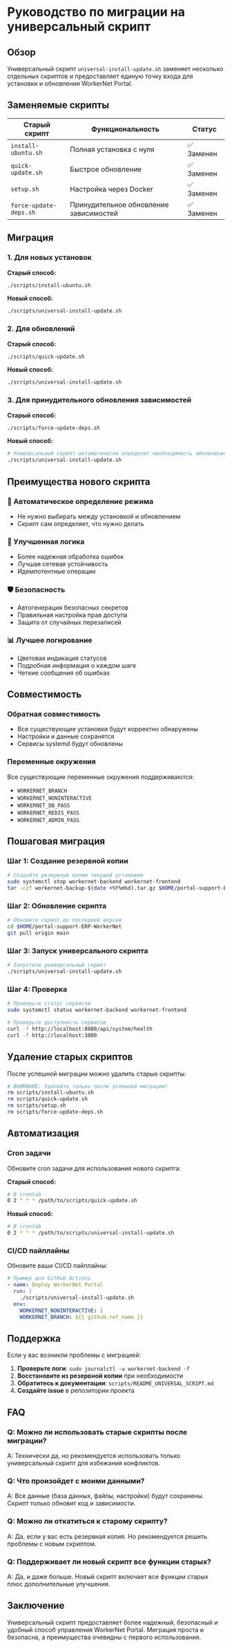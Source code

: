 # Руководство по миграции на универсальный скрипт

## Обзор

Универсальный скрипт `universal-install-update.sh` заменяет несколько отдельных скриптов и предоставляет единую точку входа для установки и обновления WorkerNet Portal.

## Заменяемые скрипты

| Старый скрипт | Функциональность | Статус |
|---------------|------------------|--------|
| `install-ubuntu.sh` | Полная установка с нуля | ✅ Заменен |
| `quick-update.sh` | Быстрое обновление | ✅ Заменен |
| `setup.sh` | Настройка через Docker | ✅ Заменен |
| `force-update-deps.sh` | Принудительное обновление зависимостей | ✅ Заменен |

## Миграция

### 1. Для новых установок

**Старый способ:**
```bash
./scripts/install-ubuntu.sh
```

**Новый способ:**
```bash
./scripts/universal-install-update.sh
```

### 2. Для обновлений

**Старый способ:**
```bash
./scripts/quick-update.sh
```

**Новый способ:**
```bash
./scripts/universal-install-update.sh
```

### 3. Для принудительного обновления зависимостей

**Старый способ:**
```bash
./scripts/force-update-deps.sh
```

**Новый способ:**
```bash
# Универсальный скрипт автоматически определит необходимость обновления зависимостей
./scripts/universal-install-update.sh
```

## Преимущества нового скрипта

### 🎯 Автоматическое определение режима
- Не нужно выбирать между установкой и обновлением
- Скрипт сам определяет, что нужно делать

### 🔄 Улучшенная логика
- Более надежная обработка ошибок
- Лучшая сетевая устойчивость
- Идемпотентные операции

### 🛡️ Безопасность
- Автогенерация безопасных секретов
- Правильная настройка прав доступа
- Защита от случайных перезаписей

### 📊 Лучшее логирование
- Цветовая индикация статусов
- Подробная информация о каждом шаге
- Четкие сообщения об ошибках

## Совместимость

### Обратная совместимость
- Все существующие установки будут корректно обнаружены
- Настройки и данные сохранятся
- Сервисы systemd будут обновлены

### Переменные окружения
Все существующие переменные окружения поддерживаются:
- `WORKERNET_BRANCH`
- `WORKERNET_NONINTERACTIVE`
- `WORKERNET_DB_PASS`
- `WORKERNET_REDIS_PASS`
- `WORKERNET_ADMIN_PASS`

## Пошаговая миграция

### Шаг 1: Создание резервной копии
```bash
# Создайте резервную копию текущей установки
sudo systemctl stop workernet-backend workernet-frontend
tar -czf workernet-backup-$(date +%Y%m%d).tar.gz $HOME/portal-support-ERP-WorkerNet
```

### Шаг 2: Обновление скрипта
```bash
# Обновите скрипт до последней версии
cd $HOME/portal-support-ERP-WorkerNet
git pull origin main
```

### Шаг 3: Запуск универсального скрипта
```bash
# Запустите универсальный скрипт
./scripts/universal-install-update.sh
```

### Шаг 4: Проверка
```bash
# Проверьте статус сервисов
sudo systemctl status workernet-backend workernet-frontend

# Проверьте доступность сервисов
curl -f http://localhost:8000/api/system/health
curl -f http://localhost:3000
```

## Удаление старых скриптов

После успешной миграции можно удалить старые скрипты:

```bash
# ВНИМАНИЕ: Удаляйте только после успешной миграции!
rm scripts/install-ubuntu.sh
rm scripts/quick-update.sh
rm scripts/setup.sh
rm scripts/force-update-deps.sh
```

## Автоматизация

### Cron задачи
Обновите cron задачи для использования нового скрипта:

**Старый способ:**
```bash
# В crontab
0 2 * * * /path/to/scripts/quick-update.sh
```

**Новый способ:**
```bash
# В crontab
0 2 * * * /path/to/scripts/universal-install-update.sh
```

### CI/CD пайплайны
Обновите ваши CI/CD пайплайны:

```yaml
# Пример для GitHub Actions
- name: Deploy WorkerNet Portal
  run: |
    ./scripts/universal-install-update.sh
  env:
    WORKERNET_NONINTERACTIVE: 1
    WORKERNET_BRANCH: ${{ github.ref_name }}
```

## Поддержка

Если у вас возникли проблемы с миграцией:

1. **Проверьте логи**: `sudo journalctl -u workernet-backend -f`
2. **Восстановите из резервной копии** при необходимости
3. **Обратитесь к документации**: `scripts/README_UNIVERSAL_SCRIPT.md`
4. **Создайте issue** в репозитории проекта

## FAQ

### Q: Можно ли использовать старые скрипты после миграции?
A: Технически да, но рекомендуется использовать только универсальный скрипт для избежания конфликтов.

### Q: Что произойдет с моими данными?
A: Все данные (база данных, файлы, настройки) будут сохранены. Скрипт только обновит код и зависимости.

### Q: Можно ли откатиться к старому скрипту?
A: Да, если у вас есть резервная копия. Но рекомендуется решить проблемы с новым скриптом.

### Q: Поддерживает ли новый скрипт все функции старых?
A: Да, и даже больше. Новый скрипт включает все функции старых плюс дополнительные улучшения.

## Заключение

Универсальный скрипт предоставляет более надежный, безопасный и удобный способ управления WorkerNet Portal. Миграция проста и безопасна, а преимущества очевидны с первого использования.
